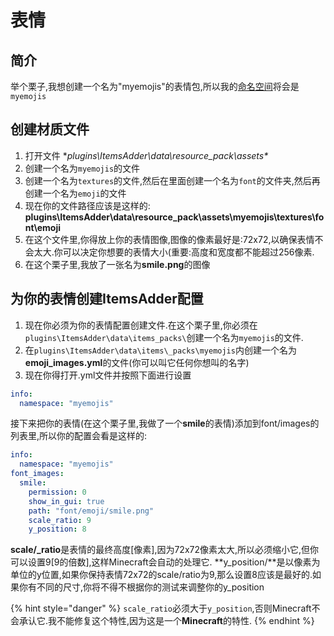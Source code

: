 # 表情

## 简介

举个栗子,我想创建一个名为"myemojis"的表情包,所以我的[命名空间](../beginners/basic-concepts/namespace.md)将会是`myemojis`

## 创建材质文件

1. 打开文件 **plugins\ItemsAdder\data\resource\_pack\assets\**
2. 创建一个名为`myemojis`的文件
3. 创建一个名为`textures`的文件,然后在里面创建一个名为`font`的文件夹,然后再创建一个名为`emoji`的文件
4. 现在你的文件路径应该是这样的: **plugins\ItemsAdder\data\resource\_pack\assets\myemojis\textures\font\emoji**
5. 在这个文件里,你得放上你的表情图像,图像的像素最好是:72x72,以确保表情不会太大.你可以决定你想要的表情大小\(重要:高度和宽度都不能超过256像素.
6. 在这个栗子里,我放了一张名为**smile.png**的图像

## 为你的表情创建ItemsAdder配置

1. 现在你必须为你的表情配置创建文件.在这个栗子里,你必须在`plugins\ItemsAdder\data\items_packs\`创建一个名为`myemojis`的文件.
2. 在`plugins\ItemsAdder\data\items\_packs\myemojis`内创建一个名为**emoji\_images.yml**的文件\(你可以叫它任何你想叫的名字\)
3. 现在你得打开.yml文件并按照下面进行设置

```yaml
info:
  namespace: "myemojis"
```

接下来把你的表情\(在这个栗子里,我做了一个**smile**的表情\)添加到font/images的列表里,所以你的配置会看是这样的:

```yaml
info:
  namespace: "myemojis"
font_images:
  smile:
    permission: 0
    show_in_gui: true
    path: "font/emoji/smile.png"
    scale_ratio: 9
    y_position: 8
```

**scale/\_ratio**是表情的最终高度\[像素\],因为72x72像素太大,所以必须缩小它,但你可以设置9\[9的倍数\],这样Minecraft会自动的处理它. **y\_position/**是以像素为单位的y位置,如果你保持表情72x72的scale/ratio为9,那么设置8应该是最好的.如果你有不同的尺寸,你将不得不根据你的测试来调整你的y\_position

{% hint style="danger" %}
`scale_ratio`必须大于`y_position`,否则Minecraft不会承认它.我不能修复这个特性,因为这是一个**Minecraft**的特性.
{% endhint %}

